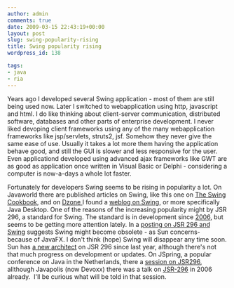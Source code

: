 ```yaml
---
author: admin
comments: true
date: 2009-03-15 22:43:19+00:00
layout: post
slug: swing-popularity-rising
title: Swing popularity rising
wordpress_id: 138

tags:
- java
- ria
---
```


Years ago I developed several Swing application - most of them are still being used now. Later I switched to webapplication using http, javascript and html. I do like thinking about client-server communication, distributed software, databases and other parts of enterprise development. I never liked devoping client frameworks using any of the many webapplication frameworks like jsp/servlets, struts2, jsf. Somehow they never give the same ease of use. Usually it takes a lot more them having the application behave good, and still the GUI is slower and less responsive for the user. Even applicationd developed using advanced ajax frameworks like GWT are as good as application once written in Visual Basic or Delphi - considering a computer is now-a-days a whole lot faster.

Fortunately for developers Swing seems to be rising in popularity a lot. On Javaworld there are published articles on Swing, like this one on [The Swing Cookbook](http://www.javaworld.com/community/node/2589), and on [Dzone ](http://www.dzone.com/links/java_desktop_links_of_the_week_march_16th.html)I found a [weblog on Swing](http://jonathangiles.net/blog/?p=293), or more specifically Java Desktop.
One of the reasons of the increasing popularity might by JSR 296, a standard for Swing. The standard is in development since [2006](http://www.artima.com/lejava/articles/swingframework.html), but seems to be getting more attention lately. In a [posting on JSR 296 and Swing](http://chaoticjava.com/posts/the-quiet-revolution-part-i-jsr-296/) suggests Swing might become obsolete - as Sun concerns-  because of JavaFX. I don't think (hope) Swing will disappear any time soon. Sun has [a new architect](http://weblogs.java.net/blog/alexfromsun/archive/2008/08/swing_applicati.html) on JSR 296 since last year, although there's not that much progress on development or updates. On JSpring, a popular conference on Java in the Netherlands, there a [session on JSR296](http://www.nljug.org/pages/events/content/jspring_2009/sessions/00012/), allthough Javapolis (now Devoxx) there was a talk on [JSR-296](http://www.parleys.com/display/PARLEYS/Home#slide=1;talk=8008;title=JSR-296%20Swing%20Application%20Framework) in 2006 already.  I'll be curious what will be told in that session.
